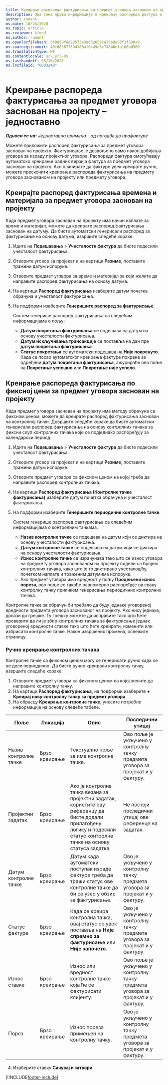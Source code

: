 ```yaml
---
title: Креирање распореда фактурисања за предмет уговора заснован на пројекту – једноставно
description: Ова тема пружа информације о креирању распореда фактура и контролних тачака.
author: rumant
ms.date: 10/26/2020
ms.topic: article
ms.reviewer: kfend
ms.author: rumant
ms.openlocfilehash: 548858f6d2257343a632657ca386da03f1f330a9
ms.sourcegitcommit: 40f68387f594180af64a5e5c748b6efa188bd300
ms.translationtype: HT
ms.contentlocale: sr-Cyrl-RS
ms.lasthandoff: 05/10/2021
ms.locfileid: "6003249"
---
```

# <a name="create-invoice-schedules-on-a-project-based-contract-line---lite"></a>Креирање распореда фактурисања за предмет уговора заснован на пројекту – једноставно

_**Односи се на:** Једноставна примена – од погодбе до профактуре_

Можете приложити распоред фактурисања за предмет уговора заснован на пројекту. Фактурисање је дозвољено само након добијања уговора за израду пројектног уговора. Распореди фактура омогућавају аутоматско креирање радних верзија фактура за предмет уговора заснован на пројекту. Ако планирате да фактуре увек креирате ручно, можете прескочити креирање распореда фактурисања на предмету уговора заснованом на пројекту или предмету уговора.

## <a name="create-a-time-and-material-invoice-schedule-for-a-project-based-contract-line"></a>Креирајте распоред фактурисања времена и материјала за предмет уговора заснован на пројекту

Када предмет уговора заснован на пројекту има начин наплате за време и материјал, можете да креирате распоред фактурисања заснован на датуму. Да бисте аутоматски генерисали распоред за фактурисање на основу датума, извршите следеће кораке.

1. Идите на **Подешавања** > **Учесталости фактура** да бисте подесили учесталост фактурисања.
2. Отворите уговор за пројекат и на картици **Резиме**, поставите тражени датум испоруке.
3. Отворите предмет уговора за време и материјал за који желите да направите распоред фактурисања на основу датума. 
4. На картици **Распоред фактурисања** изаберите датум почетка обрачуна и учесталост фактурисања. 
5. На подформи изаберите **Генеришите распоред за фактурисање**.

    Систем генерише распоред фактурисања са следећим информацијама о пољу:

    - **Датум покретања фактурисања** се подешава на датум на основу учесталости фактурисања.
    - **Датум искључивања трансакције** се поставља на дан пре **датум покретања фактурисања**.
    - **Статус покретања** се аутоматски подешава на **Није покренуто**. Када се посао аутоматског креирања фактуре покрене за одређени **датум покретања фактурисања**, ажурираће ово поље на **Покретање успешно** или **Покретање није успело**.

## <a name="create-a-fixed-price-invoice-schedule-for-a-project-based-contract-line"></a>Креирање распореда фактурисања по фиксној цени за предмет уговора заснован на пројекту

Када предмет уговора заснован на пројекту има методу обрачуна са фиксном ценом, можете да креирате распоред фактурисања заснован на контролној тачки. Довршите следеће кораке да бисте аутоматски генерисали распоред фактурисања на основу контролних тачака за фиксни скуп контролних тачака које се подједнако распоређују за календарски период.

1. Идите на **Подешавања** > **Учесталости фактура** да бисте подесили учесталост фактурисања.
2. Отворите уговор за пројекат и на картици **Резиме**, поставите тражени датум испоруке.
3. Отворите предмет уговора са фиксном ценом на којој треба да направите распоред контролних тачака. 
4. На картици **Распоред фактурисања (Контролне тачке фактурисања)** изаберите датум почетка обрачуна и учесталост фактурисања. 
5. На подформи изаберите **Генеришите периодичне контролне тачке**.

    Систем генерише распоред фактурисања са следећим информацијама о контролним тачкама.

    - **Назив контролне тачке** се подешава на датум који се диктира на основу учесталости фактурисања.
    - **Датум контролне тачке** се подешава на датум који се диктира на основу учесталости фактурисања.
    - **Износ контролне тачке** се израчунава тако што се износ уговора на предмету уговора заснованом на пројекту подели са бројем контролних тачака, како што је то диктирано учесталошћу, почетком наплате и траженим датумима испоруке.
    - Ако предмет уговора има вредност у пољу **Процењени износ пореза**, ово поље се такође равномерно распоређује на сваку контролну тачку приликом генерисања периодичних контролних тачака.

Контролне тачке за обрачун би требало да буду једнаке уговореној вредности предмета уговора заснованог на пројекту. Ако нису једнаке, долази до грешке. Ту грешку можете да исправите тако што ћете проверити да ли је збир контролних тачака за фактурисање једнак уговореној вредности ставке тако што ћете креирати, изменити или избрисати контролне тачке. Након извршених промена, освежите страницу.

### <a name="manually-create-milestones"></a>Ручно креирање контролних тачака

Контролне тачке са фиксном ценом могу се генерисати ручно када се не деле периодично. Да бисте ручно креирали контролну тачку, извршите следеће кораке.

1. Отворите предмет уговора са фиксном ценом на којој желите да направите контролну тачку. 
2. На картици **Распоред фактурисања**, на подформи изаберите **+ Креирај нову контролну тачку за предмет уговора**.
3. На обрасцу **Креирање контролне тачке**, унесите потребне информације на основу следеће табеле. 

| Поље | Локација | Опис | Последични утицај |
| --- | --- | --- | --- |
| Назив контролне тачке | Брзо креирање | Текстуално поље за име контролне тачке. | Ово поље је укључено у контролну тачку предмета уговора за пројекат и у фактуру. |
| Пројектни задатак | Брзо креирање | Ако је контролна тачка везана за пројектни задатак, користите ову референцу да бисте додали прилагођену логику и подесили статус контролне тачке на основу статуса задатка. | Не постоји последични утицај ове референце на задатак. |
| Датум контролне тачке | Брзо креирање | Датум када аутоматски поступак израде фактуре треба да тражи статус ове контролне тачке да би се узео у обзир за фактурисање. | Ово је укључено у контролну тачку предмета уговора за пројекат и у фактуру. |
| Статус фактуре | Брзо креирање | Када се креира контролна тачка, овај статус се увек поставља на **Није спремно за фактурисање** или **Није започето**. | Ово је укључено у контролну тачку предмета уговора за пројекат и у фактуру. |
| Износ ставке | Брзо креирање | Износ или вредност контролне тачке која ће се фактурисати клијенту. | Ово поље је укључено у контролну тачку предмета уговора за пројекат и у фактуру, |
| Порез | Брзо креирање | Износ пореза примењен на контролну тачку. | Ово је укључено у контролну тачку предмета уговора за пројекат и у фактуру. |

4. Изаберите ставку **Сачувај и затвори**.


[!INCLUDE[footer-include](../../includes/footer-banner.md)]